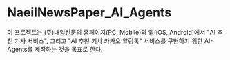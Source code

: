 # NaeilNewsPaper_AI_Agents
이 프로젝트는 (주)내일신문의 홈페이지(PC, Mobile)와 앱(iOS, Android)에서 "AI 추천 기사 서비스", 그리고 "AI 추천 기사 카카오 알림톡" 서비스를 구현하기 위한 AI-Agents를 제작하는 것을 목표로 한다.
